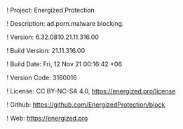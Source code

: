 ! Project: Energized Protection

! Description: ad.porn.malware blocking.

! Version: 6.32.0810.21.11.316.00

! Build Version: 21.11.316.00

! Build Date: Fri, 12 Nov 21 00:16:42 +06

! Version Code: 3160016

! License: CC BY-NC-SA 4.0, https://energized.pro/license

! Github: https://github.com/EnergizedProtection/block

! Web: https://energized.pro
